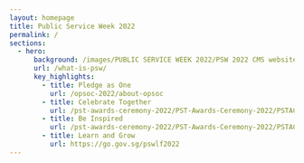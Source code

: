 ```yaml
---
layout: homepage
title: Public Service Week 2022
permalink: /
sections:
  - hero:
      background: /images/PUBLIC SERVICE WEEK 2022/PSW 2022 CMS website  (7).png
      url: /what-is-psw/
      key_highlights:
        - title: Pledge as One
          url: /opsoc-2022/about-opsoc
        - title: Celebrate Together
          url: /pst-awards-ceremony-2022/PST-Awards-Ceremony-2022/PSTAC
        - title: Be Inspired
          url: /pst-awards-ceremony-2022/PST-Awards-Ceremony-2022/PSTAC
        - title: Learn and Grow
          url: https://go.gov.sg/pswlf2022
---
```


